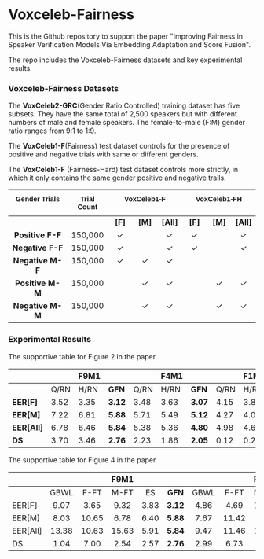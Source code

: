 # Voxceleb-Fairness

This is the Github repository to support the paper "Improving Fairness in Speaker Verification Models Via Embedding Adaptation and Score Fusion".

The repo includes the Voxceleb-Fairness datasets and key experimental results.

### Voxceleb-Fairness Datasets

The <strong>VoxCeleb2-GRC</strong>(Gender Ratio Controlled) training dataset has five subsets. They have the same total of 2,500 speakers but with different numbers of male and female speakers. The female-to-male (F:M) gender ratio ranges from 9:1 to 1:9.

The <strong>VoxCeleb1-F</strong>(Fairness) test dataset controls for the presence of positive and negative trials with same or different genders.

The <strong>VoxCeleb1-F</strong> (Fairness-Hard) test dataset controls more strictly, in which it only contains the same gender positive and negative trails.


 <!-- {border-collapse:collapse;border-spacing:0;} -->
 <!-- border-color:black;border-style:solid;border-width:1px; -->
 <!-- border-color:black;border-style:solid;border-width:1px; -->
 
<style type="text/css">
.tg 
.tg td{font-family:Arial, sans-serif;font-size:14px; overflow:hidden;padding:10px 5px;word-break:normal;}
.tg th{font-family:Arial, sans-serif;font-size:14px;
  font-weight:normal;overflow:hidden;padding:10px 5px;word-break:normal;}
.tg .tg-fymr{border-color:inherit;font-weight:bold;text-align:center;vertical-align:top}
.tg .tg-0pky{border-color:inherit;text-align:center;vertical-align:top}
</style>

<table class="tg" style="width: 100%">
<thead>
  <tr>
    <th class="tg-fymr">Gender   Trials</th>
    <th class="tg-fymr">Trial Count</th>
    <th class="tg-fymr" colspan="3">VoxCeleb1-F </th>
    <th class="tg-fymr" colspan="3">VoxCeleb1-FH </th>
  </tr>
</thead>
<tbody>
  <tr>
    <td class="tg-0pky"></td>
    <td class="tg-0pky"></td>
    <td class="tg-fymr" style="width: 10%;">[F]</td>
    <td class="tg-fymr" style="width: 10%;">[M]</td>
    <td class="tg-fymr" style="width: 10%;">[All]</td>
    <td class="tg-fymr" style="width: 10%;">[F]</td>
    <td class="tg-fymr" style="width: 10%;">[M]</td>
    <td class="tg-fymr" >[All]</td>
  </tr>
  <tr>
    <td class="tg-fymr">Positive F-F</td>
    <td class="tg-0pky">150,000</td>
    <td class="tg-0pky">✓</td>
    <td class="tg-0pky"></td>
    <td class="tg-0pky">✓</td>
    <td class="tg-0pky">✓</td>
    <td class="tg-0pky"></td>
    <td class="tg-0pky">✓</td>
  </tr>
  <tr>
    <td class="tg-fymr">Negative F-F</td>
    <td class="tg-0pky">150,000</td>
    <td class="tg-0pky">✓</td>
    <td class="tg-0pky"></td>
    <td class="tg-0pky">✓</td>
    <td class="tg-0pky">✓</td>
    <td class="tg-0pky"></td>
    <td class="tg-0pky">✓</td>
  </tr>
  <tr>
    <td class="tg-fymr">Negative M-F</td>
    <td class="tg-0pky">150,000</td>
    <td class="tg-0pky">✓</td>
    <td class="tg-0pky">✓</td>
    <td class="tg-0pky">✓</td>
    <td class="tg-0pky"></td>
    <td class="tg-0pky"></td>
    <td class="tg-0pky"></td>
  </tr>
  <tr>
    <td class="tg-fymr">Positive M-M</td>
    <td class="tg-0pky">150,000</td>
    <td class="tg-0pky"></td>
    <td class="tg-0pky">✓</td>
    <td class="tg-0pky">✓</td>
    <td class="tg-0pky"></td>
    <td class="tg-0pky">✓</td>
    <td class="tg-0pky">✓</td>
  </tr>
  <tr>
    <td class="tg-fymr">Negative M-M</td>
    <td class="tg-0pky">150,000</td>
    <td class="tg-0pky"></td>
    <td class="tg-0pky">✓</td>
    <td class="tg-0pky">✓</td>
    <td class="tg-0pky"></td>
    <td class="tg-0pky">✓</td>
    <td class="tg-0pky">✓</td>
  </tr>
</tbody>
</table>



### Experimental Results 


The supportive table for Figure 2 in the paper.


|          |  |  F9M1    |      |  |  F4M1    |      |  |   F1M1   |      |  |   F1M4   |      |  |  F1M9    |      |
|----------|------|------|------|------|------|------|------|------|------|------|------|------|:----:|:----:|:----:|
|          | Q/RN | H/RN |  <strong>GFN</strong> | Q/RN | H/RN |  <strong>GFN</strong> | Q/RN | H/RN |  <strong>GFN</strong>  | Q/RN | H/RN |  <strong>GFN</strong>  | Q/RN | H/RN |  <strong>GFN</strong>  |
|  <strong>EER[F]  | 3.52 | 3.35 | <strong>3.12 | 3.48 | 3.63 | <strong>3.07 | 4.15 | 3.80 | <strong>3.65 | 5.61 | 5.42 | <strong>4.92 | 6.51 | 6.25 | <strong>5.53 |
|  <strong>EER[M]  | 7.22 | 6.81 | <strong>5.88 | 5.71 | 5.49 | <strong>5.12 | 4.27 | 4.07 | <strong>4.00 | 3.65 | 3.65 | <strong>3.82 | 3.57 | 3.42 | <strong>3.30 |
| <strong>EER[All] | 6.78 | 6.46 | <strong>5.84 | 5.38 | 5.36 | <strong>4.80 | 4.98 | 4.65 | <strong>4.42 | 5.84 | 5.84 | <strong>5.04 | 7.11 | 7.15 | <strong>5.08 |
|    <strong>DS    | 3.70 | 3.46 | <strong>2.76 | 2.23 | 1.86 | <strong>2.05 | 0.12 | 0.27 | <strong>0.35 | 1.96 | 1.77 | <strong>1.10 | 2.94 | 2.83 | <strong>2.23 |



The supportive table for Figure 4 in the paper.


|          	|       	|       	|  <strong>F9M1 	|      	|      	|      	|       	|  <strong>F1M1 	|      	|      	|      	|       	|  <strong>F1M9 	|      	|      	|
|----------	|:-----:	|:-----:	|:-----:	|:----:	|:----:	|:----:	|:-----:	|:-----:	|:----:	|:----:	|:----:	|:-----:	|:-----:	|:----:	|:----:	|
|          	|  GBWL 	|  F-FT 	|  M-FT 	|  ES  	|  <strong>GFN 	| GBWL 	|  F-FT 	|  M-FT 	|  ES  	|  <strong>GFN 	| GBWL 	|  F-FT 	|  M-FT 	|  ES  	|  <strong>GFN 	|
| EER[F]   	|  9.07 	|  3.65 	|  9.32 	| 3.83 	| <strong>3.12 	| 4.86 	|  4.69 	| 12.34 	| 4.51 	| <strong>3.65 	| 6.95 	|  6.12 	| 12.25 	| 6.48 	| <strong>5.53 	|
| EER[M]   	|  8.03 	| 10.65 	|  6.78 	| 6.40 	| <strong>5.88 	| 7.67 	| 11.42 	|  5.81 	| 4.64 	| <strong>4.00 	| 8.95 	|  8.83 	|  4.12 	| 3.63 	| <strong>3.30 	|
| EER[All] 	| 13.38 	| 10.63 	| 15.63 	| 5.91 	| <strong>5.84 	| 9.47 	| 11.46 	| 15.39 	| 5.47 	| <strong>4.42 	| 9.88 	| 12.13 	| 13.42 	| 6.14 	| <strong>5.08 	|
| DS       	|  1.04 	|  7.00 	|  2.54 	| 2.57 	| <strong>2.76 	| 2.99 	|  6.73 	|  7.16 	| 0.31 	| <strong>0.35 	| 2.00 	|  2.71 	|  8.13 	| 2.85 	| <strong>2.23 	|